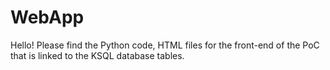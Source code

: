 # WebApp

Hello! Please find the Python code, HTML files for the front-end of the PoC that is linked to the KSQL database tables.
